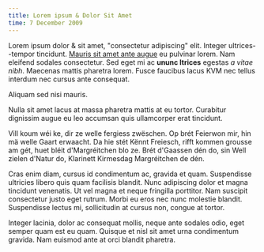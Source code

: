 ```yaml
---
title: Lorem ipsum & Dolor Sit Amet
time: 7 December 2009
---
```


Lorem ipsum dolor & sit amet, "consectetur adipiscing" elit. Integer ultrices--tempor
tincidunt. [Mauris sit amet ante augue]([[/about]]) eu pulvinar lorem. Nam eleifend sodales
consectetur. Sed eget mi ac __ununc ltrices__ egestas _a vitae nibh_. Maecenas
mattis pharetra lorem. Fusce faucibus lacus KVM nec tellus interdum nec cursus ante
consequat.

Aliquam sed nisi mauris.

Nulla sit amet lacus at massa pharetra mattis at eu tortor. Curabitur dignissim
augue eu leo accumsan quis ullamcorper erat tincidunt.

Vill koum wéi ke, dir ze welle fergiess zwëschen. Op brét Feierwon mir, hin mä
welle Gaart erwaacht. Da hie stét Kënnt Freiesch, rifft kommen grousse am gét,
huet bléit d'Margréitchen blo ze. Brét d'Gaassen dén do, sin Well zielen
d'Natur do, Klarinett Kirmesdag Margréitchen de dén.

Cras enim diam, cursus id condimentum ac, gravida et quam. Suspendisse ultricies
libero quis quam facilisis blandit. Nunc adipiscing dolor et magna tincidunt
venenatis. Ut vel magna et neque fringilla porttitor. Nam suscipit consectetur
justo eget rutrum. Morbi eu eros nec nunc molestie blandit. Suspendisse lectus
mi, sollicitudin at cursus non, congue at tortor.

Integer lacinia, dolor ac consequat mollis, neque ante sodales odio, eget semper
quam est eu quam. Quisque et nisl sit amet urna condimentum gravida. Nam euismod
ante at orci blandit pharetra.
